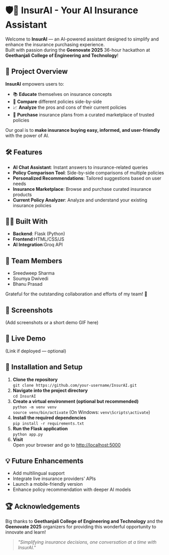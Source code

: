 <!DOCTYPE html>
<html lang="en">
<head>
  <meta charset="UTF-8">
  <title>InsurAI - AI Insurance Assistant</title>
</head>
<body>

<h1>🛡️🤖 InsurAI - Your AI Insurance Assistant</h1>

<p>Welcome to <b>InsurAI</b> — an AI-powered assistant designed to simplify and enhance the insurance purchasing experience.<br>
Built with passion during the <b>Geenovate 2025</b> 36-hour hackathon at <b>Geethanjali College of Engineering and Technology</b>!</p>

<h2>🚀 Project Overview</h2>

<p><b>InsurAI</b> empowers users to:</p>
<ul>
  <li>📚 <b>Educate</b> themselves on insurance concepts</li>
  <li>🔎 <b>Compare</b> different policies side-by-side</li>
  <li>📈 <b>Analyze</b> the pros and cons of their current policies</li>
  <li>🛒 <b>Purchase</b> insurance plans from a curated marketplace of trusted policies</li>
</ul>

<p>Our goal is to <b>make insurance buying easy, informed, and user-friendly</b> with the power of AI.</p>

<h2>🛠️ Features</h2>

<ul>
  <li><b>AI Chat Assistant</b>: Instant answers to insurance-related queries</li>
  <li><b>Policy Comparison Tool</b>: Side-by-side comparisons of multiple policies</li>
  <li><b>Personalized Recommendations</b>: Tailored suggestions based on user needs</li>
  <li><b>Insurance Marketplace</b>: Browse and purchase curated insurance products</li>
  <li><b>Current Policy Analyzer</b>: Analyze and understand your existing insurance policies</li>
</ul>

<h2>🧑‍💻 Built With</h2>

<ul>
  <li><b>Backend</b>: Flask (Python)</li>
  <li><b>Frontend</b>:HTML/CSS/JS</li>
  <li><b>AI Integration</b>:Groq API</li>
</ul>

<h2>👥 Team Members</h2>
<ul>
  <li>Sreedweep Sharma</li>
  <li>Soumya Dwivedi</li>
  <li>Bhanu Prasad</li>
</ul>

<p>Grateful for the outstanding collaboration and efforts of my team! 🤝</p>

<h2>📸 Screenshots</h2>
<p>(Add screenshots or a short demo GIF here)</p>

<h2>🔗 Live Demo</h2>
<p>(Link if deployed — optional)</p>

<h2>📂 Installation and Setup</h2>

<ol>
  <li><b>Clone the repository</b><br>
    <code>git clone https://github.com/your-username/InsurAI.git</code>
  </li>
  <li><b>Navigate into the project directory</b><br>
    <code>cd InsurAI</code>
  </li>
  <li><b>Create a virtual environment (optional but recommended)</b><br>
    <code>python -m venv venv</code><br>
    <code>source venv/bin/activate</code> (On Windows: <code>venv\Scripts\activate</code>)
  </li>
  <li><b>Install the required dependencies</b><br>
    <code>pip install -r requirements.txt</code>
  </li>
  <li><b>Run the Flask application</b><br>
    <code>python app.py</code>
  </li>
  <li><b>Visit</b><br>
    Open your browser and go to <a href="http://localhost:5000" target="_blank">http://localhost:5000</a>
  </li>
</ol>

<h2>💡 Future Enhancements</h2>

<ul>
  <li>Add multilingual support</li>
  <li>Integrate live insurance providers' APIs</li>
  <li>Launch a mobile-friendly version</li>
  <li>Enhance policy recommendation with deeper AI models</li>
</ul>

<h2>🏆 Acknowledgements</h2>

<p>Big thanks to <b>Geethanjali College of Engineering and Technology</b> and the <b>Geenovate 2025</b> organizers for providing this wonderful opportunity to innovate and learn!</p>

<blockquote>
  <p><i>"Simplifying insurance decisions, one conversation at a time with InsurAI."</i></p>
</blockquote>

</body>
</html>
